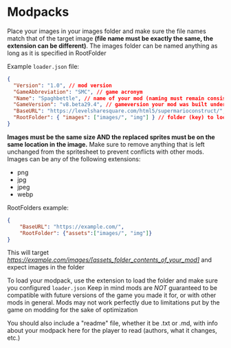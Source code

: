 # Modpacks

Place your images in your images folder and make sure the file names match that of the target image **(file name must be exactly the same, the extension can be different)**. The images folder can be named anything as long as it is specified in RootFolder

Example `loader.json` file:

```json
{
  "Version": "1.0", // mod version
  "GameAbbreviation": "SMC", // game acronym
  "Name": "Spaghbettle", // name of your mod (naming must remain consistent)
  "GameVersion": "v8.beta29.4", // gameversion your mod was built under
  "BaseURL": "https://levelsharesquare.com/html5/supermarioconstruct/", // game host URL
  "RootFolder": { "images": ["images/", "img"] } // folder (key) to look into to replace a sub directory (value1) and contents (value2)
}
```
**Images must be the same size AND the replaced sprites must be on the same location in the image.**
Make sure to remove anything that is left unchanged from the spritesheet to prevent conflicts with other mods.
Images can be any of the following extensions:
- png
- jpg
- jpeg
- webp

RootFolders example:
```json
{
	"BaseURL": "https://example.com/",
	"RootFolder": {"assets":["images/", "img"]}
}
```
This will target _https://example.com/images/[assets_folder_contents_of_your_mod]_ and expect images in the folder

To load your modpack, use the extension to load the folder and make sure you configured `loader.json`
Keep in mind mods are *NOT* guaranteed to be compatible with future versions of the game you made it for, or with other mods in general.
Mods may not work perfectly due to limitations put by the game on modding for the sake of optimization

You should also include a "readme" file, whether it be .txt or .md, with info about your modpack here for the player to read (authors, what it changes, etc.)